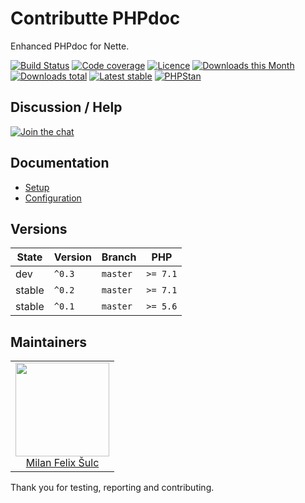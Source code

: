 # Contributte PHPdoc

Enhanced PHPdoc for Nette.

[![Build Status](https://img.shields.io/travis/contributte/phpdoc.svg?style=flat-square)](https://travis-ci.org/contributte/phpdoc)
[![Code coverage](https://img.shields.io/coveralls/contributte/phpdoc.svg?style=flat-square)](https://coveralls.io/r/contributte/phpdoc)
[![Licence](https://img.shields.io/packagist/l/contributte/phpdoc.svg?style=flat-square)](https://packagist.org/packages/contributte/phpdoc)
[![Downloads this Month](https://img.shields.io/packagist/dm/contributte/phpdoc.svg?style=flat-square)](https://packagist.org/packages/contributte/phpdoc)
[![Downloads total](https://img.shields.io/packagist/dt/contributte/phpdoc.svg?style=flat-square)](https://packagist.org/packages/contributte/phpdoc)
[![Latest stable](https://img.shields.io/packagist/v/contributte/phpdoc.svg?style=flat-square)](https://packagist.org/packages/contributte/phpdoc)
[![PHPStan](https://img.shields.io/badge/PHPStan-enabled-brightgreen.svg?style=flat-square)](https://github.com/phpstan/phpstan)

## Discussion / Help

[![Join the chat](https://img.shields.io/gitter/room/contributte/contributte.svg?style=flat-square)](http://bit.ly/ctteg)

## Documentation

- [Setup](.docs/README.md#setup)
- [Configuration](.docs/README.md#configuration)

## Versions

| State       | Version | Branch   | PHP      |
|-------------|---------|----------|----------|
| dev         | `^0.3`  | `master` | `>= 7.1` |
| stable      | `^0.2`  | `master` | `>= 7.1` |
| stable      | `^0.1`  | `master` | `>= 5.6` |

## Maintainers

<table>
  <tbody>
    <tr>
      <td align="center">
        <a href="https://github.com/f3l1x">
            <img width="150" height="150" src="https://avatars2.githubusercontent.com/u/538058?v=3&s=150">
        </a>
        </br>
        <a href="https://github.com/f3l1x">Milan Felix Šulc</a>
      </td>
    </tr>
  </tbody>
</table>

Thank you for testing, reporting and contributing.
